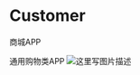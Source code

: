 # Customer
商城APP

通用购物类APP
![这里写图片描述](http://img.blog.csdn.net/20151230224621236?watermark/2/text/aHR0cDovL2Jsb2cuY3Nkbi5uZXQv/font/5a6L5L2T/fontsize/400/fill/I0JBQkFCMA==/dissolve/70/gravity/Center)
